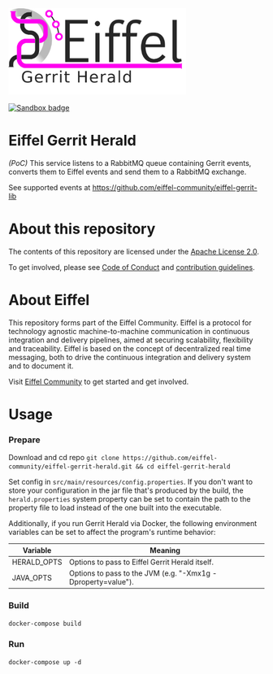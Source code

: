 <!---
   Copyright 2018 Ericsson AB.
   For a full list of individual contributors, please see the commit history.

   Licensed under the Apache License, Version 2.0 (the "License");
   you may not use this file except in compliance with the License.
   You may obtain a copy of the License at

       http://www.apache.org/licenses/LICENSE-2.0

   Unless required by applicable law or agreed to in writing, software
   distributed under the License is distributed on an "AS IS" BASIS,
   WITHOUT WARRANTIES OR CONDITIONS OF ANY KIND, either express or implied.
   See the License for the specific language governing permissions and
   limitations under the License.
--->

<img src="./images/logo.png" alt="Eiffel Gerrit Herald" width="350"/>

[![Sandbox badge](https://img.shields.io/badge/Stage-Sandbox-yellow)](https://github.com/eiffel-community/community/blob/master/PROJECT_LIFECYCLE.md#stage-sandbox)

# Eiffel Gerrit Herald

*(PoC)* This service listens to a RabbitMQ queue containing Gerrit events, converts them to Eiffel events and send them to a RabbitMQ exchange.

See supported events at https://github.com/eiffel-community/eiffel-gerrit-lib

# About this repository
The contents of this repository are licensed under the [Apache License 2.0](./LICENSE).

To get involved, please see [Code of Conduct](https://github.com/eiffel-community/.github/blob/master/CODE_OF_CONDUCT.md) and [contribution guidelines](https://github.com/eiffel-community/.github/blob/master/CONTRIBUTING.md).

# About Eiffel
This repository forms part of the Eiffel Community. Eiffel is a protocol for technology agnostic machine-to-machine communication in continuous integration and delivery pipelines, aimed at securing scalability, flexibility and traceability. Eiffel is based on the concept of decentralized real time messaging, both to drive the continuous integration and delivery system and to document it.

Visit [Eiffel Community](https://eiffel-community.github.io) to get started and get involved.

# Usage

### Prepare
Download and cd repo `git clone https://github.com/eiffel-community/eiffel-gerrit-herald.git && cd eiffel-gerrit-herald`

Set config in `src/main/resources/config.properties`. If you don't
want to store your configuration in the jar file that's produced by
the build, the `herald.properties` system property can be set to
contain the path to the property file to load instead of the one
built into the executable.

Additionally, if you run Gerrit Herald via Docker, the following
environment variables can be set to affect the program's runtime
behavior:

| Variable      | Meaning
| ------------- | --------
| HERALD_OPTS   | Options to pass to Eiffel Gerrit Herald itself. |
| JAVA_OPTS     | Options to pass to the JVM (e.g. "-Xmx1g -Dproperty=value"). |

### Build
`docker-compose build`

### Run
`docker-compose up -d`
